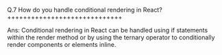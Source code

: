 Q.7 How do you handle conditional rendering in React?+++++++++++++++++++++++++++++

Ans: Conditional rendering in React can be handled using if statements within the render method or by using the ternary operator to conditionally render components or elements inline.